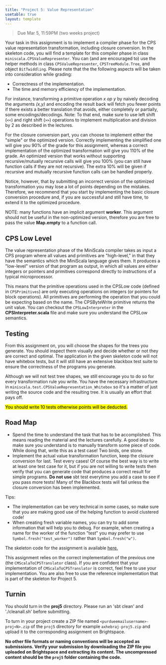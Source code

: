 ```yaml
---
title: "Project 5: Value Representation"
usetable: true
layout: template
---
```


> Due Mar 5, 11:59PM (two weeks project)

Your task in this assignment is to implement a compiler phase for the
CPS value representation transformation, including closure conversion.
In the skeleton code, you will find a template for this compiler phase
in class `miniscala.CPSValueRepresenter`. You can (and are
encouraged to) use the helper methods in class
`CPSValueRepresenter`, `CPSTreeModule.Tree`, and object
`BitTwiddling`. Please note that the the following aspects will be
taken into consideration while grading:

-   Correctness of the implementation.
-   The time and memory efficiency of the implementation.

For instance, transforming a primitive operation *x op y* by naively
decoding the arguments *(x,y)* and encoding the result back will fetch
you fewer points if there exists a better translation that avoids,
either completely or partially, some encodings/decodings. Note: To that
end, make sure to use left shift (`<<`) and right shift (`>>`) operations
to implement multiplication and division by 2 as described in the lectures.

For the closure conversion part, you can choose to implement either the
\"simple\" or the optimized version. Correctly implementing the
simplified one will give you 90% of the grade for this assignment,
whereas a correct implementation of the optimized transformation will
give you 110% of the grade. An optimized version that works without
supporting recursive/mutually recursive calls will give you 100% (you
can still have function calls if they are not recursive). The extra 10%
will be given if recursive and mutually recursive function calls can be
handled properly.

Notice, however, that by submitting an incorrect version of the
optimized transformation you may lose a lot of points depending on the
mistakes. Therefore, we recommend that you start by implementing the
basic closure conversion procedure and, if you are successful and still
have time, to extend it to the optimized procedure.

NOTE: many functions have an implicit argument **worker**. This argument
should not be useful in the non-optimized version, therefore you are
free to pass the value **Map.empty** to a function call.

## CPS Low Level

The value representation phase of the MiniScala compiler takes as input
a CPS program where all values and primitives are \"high-level,\" in
that they have the semantics which the MiniScala language gives them. It
produces a \"low-level\" version of that program as output, in which all
values are either integers or pointers and primitives correspond
directly to instructions of a typical microprocessor.

This means that the primitive operations used in the CPSLow code
(defined in `CPSPrimitives`) are only executing operations on
integers (or pointers for block operations). All primitives are
performing the operation that you could be expecting based on the name.
The CPSByteWrite primitive returns the unit value. You can
checkout the `CPSLowInterpreter` in the **CPSInterpreter.scala**
file and make sure you understand the CPSLow semantics.

## Testing

From this assignment on, you will choose the shapes for the trees you
generate. You should inspect them visually and decide whether or not
they are correct and optimal. The application in the given skeleton code
will not have whitebox tests, but it will still have an extensive
blackbox test suite to ensure the correctness of the programs you
generate.

Although we will not test tree shapes, we still encourage you to do so
for every transformation rule you write. You have the necessary
infrastructure in `miniscala.test.CPSValueRepresentation_Whitebox`
so it\'s a matter of just writing the source code and the resulting
tree. It is usually an effort that pays off.

<mark>You should write 10 tests otherwise points will be deducted.</mark>

## Road Map

-   Spend the time to understand the task that has to be accomplished.
    This means reading the material and the lectures carefully. A good
    idea to make sure you understand is to manually transform some piece
    of code. While doing that, write this as a test case! Two birds, one
    stone.
-   Implement the actual value transformation function, keep the closure
    conversion for last. Test every cases! Of course the best way is to
    write at least one test case for it, but if you are not willing to
    write tests then verify that you can generate code that produces a
    correct result for simple programs. **Do not use** sbt test
    everytime you add a case to see if you pass more tests! Many of the
    Blackbox tests will fail unless the closure conversion has been
    implemented.

Tips:

-   The implementation can be very technical in some cases, so make sure
    that you are making good use of the helping function to avoid
    clustered code!
-   When creating fresh variable names, you can try to add some
    information that will help you to debug. For example, when creating
    a name for the worker of the function \"test\" you may prefer to use
    `Symbol.fresh("test_worker")` rather than
    `Symbol.fresh("w")`.

The skeleton code for the assignment is available
[here.](https://www.cs.purdue.edu/homes/jia137/cs502/proj5.zip)

This assignment relies on the correct implementation of the previous one
(the `CMScalaToCPSTranslator` class). If you are confident that
your implementation of `CMScalaToCPSTranslator` is correct, feel
free to use your implementation. You are also free to use the reference
implementation that is part of the skeleton for Project 5.

## Turnin

You should turn in the **proj5** directory. Please run an \'sbt clean\'
and \'./cleanall.sh\' before submitting.

To turn in your project create a ZIP file named
`<purdueemailusername>-proj<N>.zip` of the `proj5` directory for
example `axhebraj-proj5.zip` and upload it to the corresponding
assignment on Brightspace.

**No other file formats or naming conventions will be accepted as
submissions. Verify your submission by downloading the ZIP file you
uploaded on Brightspace and extracting its content. The uncompressed
content should be the `proj5` folder containing the code.**
